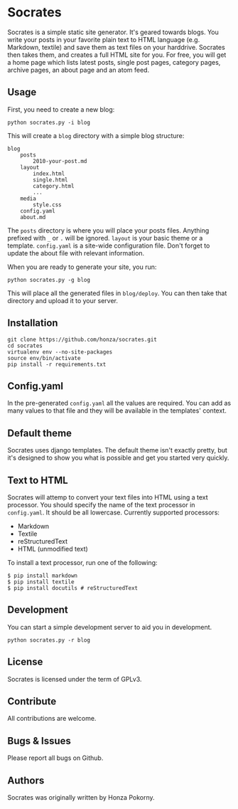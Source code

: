 # Socrates

Socrates is a simple static site generator. It's geared towards blogs. You
write your posts in your favorite plain text to HTML language (e.g. Markdown,
textile) and save them as text files on your harddrive. Socrates then takes
them, and creates a full HTML site for you. For free, you will get a home page
which lists latest posts, single post pages, category pages, archive pages,
an about page and an atom feed.

## Usage

First, you need to create a new blog:

    python socrates.py -i blog

This will create a `blog` directory with a simple blog structure:

    blog
        posts
            2010-your-post.md
        layout
            index.html
            single.html
            category.html
            ...
        media
            style.css
        config.yaml
        about.md

The `posts` directory is where you will place your posts files. Anything
prefixed with `_` or `.` will be ignored. `layout` is your basic theme or a
template. `config.yaml` is a site-wide configuration file. Don't forget to
update the about file with relevant information.

When you are ready to generate your site, you run:

    python socrates.py -g blog

This will place all the generated files in `blog/deploy`. You can then take
that directory and upload it to your server.

## Installation

    git clone https://github.com/honza/socrates.git
    cd socrates
    virtualenv env --no-site-packages
    source env/bin/activate
    pip install -r requirements.txt

## Config.yaml

In the pre-generated `config.yaml` all the values are required. You can add as
many values to that file and they will be available in the templates' context.

## Default theme

Socrates uses django templates. The default theme isn't exactly pretty, but
it's designed to show you what is possible and get you started very quickly.

## Text to HTML

Socrates will attemp to convert your text files into HTML using a text
processor. You should specify the name of the text processor in `config.yaml`.
It should be all lowercase. Currently supported processors:

  - Markdown
  - Textile
  - reStructuredText
  - HTML (unmodified text)

To install a text processor, run one of the following:

    $ pip install markdown
    $ pip install textile
    $ pip install docutils # reStructuredText

## Development

You can start a simple development server to aid you in development.

    python socrates.py -r blog

## License

Socrates is licensed under the term of GPLv3.

## Contribute

All contributions are welcome. 

## Bugs & Issues

Please report all bugs on Github.

## Authors

Socrates was originally written by Honza Pokorny.
